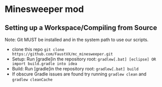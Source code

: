 Minesweeper mod
===========

## Setting up a Workspace/Compiling from Source
Note: Git MUST be installed and in the system path to use our scripts.
* clone this repo `git clone https://github.com/FaustVX/mc_minesweeper.git`
* Setup: Run [gradle]in the repository root: `gradlew[.bat] [eclipse] OR import build.gradle into idea`
* Build: Run [gradle]in the repository root: `gradlew[.bat] build`
* If obscure Gradle issues are found try running `gradlew clean` and `gradlew cleanCache`